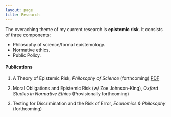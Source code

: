```yaml
---
layout: page
title: Research
---
```


The overaching theme of my current research is **epistemic risk**. It consists of three components:
  - Philosophy of science/formal epistemology. 
  - Normative ethics. 
  - Public Policy. 

#### Publications 

  1. A Theory of Epistemic Risk, _Philosophy of Science_ (forthcoming) [PDF](_research/aac.pdf)
  
  2. Moral Obligations and Epistemic Risk (w/ Zoe Johnson-King), _Oxford Studies in Normative Ethics_ (Provisionally forthcoming) 
  
  3. Testing for Discrimination and the Risk of Error, _Economics & Philosophy_ (forthcoming)
